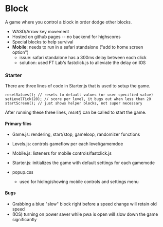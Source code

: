 # Block
A game where you control a block in order dodge other blocks.
- WASD/Arrow key movement
- Hosted on github pages -- no backend for highscores
- Special blocks to help survival
- __Mobile__: needs to run in a safari standalone ("add to home screen option")
  - issue: safari standalone has a 300ms delay between each click
  - solution: used FT Lab's fastclick.js to alleviate the delay on IOS

### Starter
There are three lines of code in Starter.js that is used to setup the game.

    resetValues(); // resets to default values (or user specified value)
    setLevelTick(20); // score per level, it bugs out when less than 20
    startScreen(); // just shows helper blocks, not super necessary

After running these three lines, _reset()_ can be called to start the game.

#### Primary files
- Game.js: rendering, start/stop, gameloop, randomizer functions
- Levels.js: controls gameflow per each level/gamemdoe
- Mobile.js: listeners for mobile controls/fastclick.js
- Starter.js: initializes the game with default settings for each gamemode

- popup.css
	- used for hiding/showing mobile controls and settings menu

#### Bugs
- Grabbing a blue "slow" block right before a speed change will retain old speed
- (IOS) turning on power saver while pwa is open will slow down the game significantly